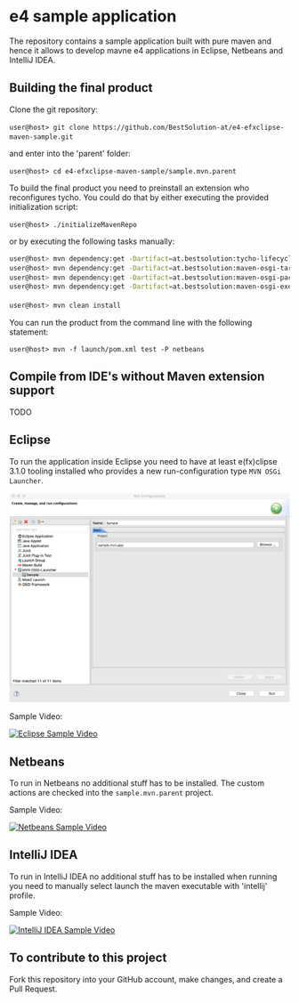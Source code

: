 # e4 sample application

The repository contains a sample application built with pure maven and hence it allows to develop mavne e4 applications in Eclipse, Netbeans and IntelliJ IDEA.

## Building the final product

Clone the git repository:

```user@host> git clone https://github.com/BestSolution-at/e4-efxclipse-maven-sample.git```

and enter into the 'parent' folder:

```user@host> cd e4-efxclipse-maven-sample/sample.mvn.parent```

To build the final product you need to preinstall an extension who reconfigures tycho. You could do that by either executing the provided initialization script:

```user@host> ./initializeMavenRepo```

or by executing the following tasks manually:

```bash
user@host> mvn dependency:get -Dartifact=at.bestsolution:tycho-lifecycle-controller:0.0.3-SNAPSHOT -DrepoUrl=http://maven.bestsolution.at/efxclipse-snapshots/
user@host> mvn dependency:get -Dartifact=at.bestsolution:maven-osgi-targetplatform-extension:0.0.3-SNAPSHOT -DrepoUrl=http://maven.bestsolution.at/efxclipse-snapshots/
user@host> mvn dependency:get -Dartifact=at.bestsolution:maven-osgi-package-plugin:0.0.3-SNAPSHOT -DrepoUrl=http://maven.bestsolution.at/efxclipse-snapshots/
user@host> mvn dependency:get -Dartifact=at.bestsolution:maven-osgi-exec-plugin:0.0.3-SNAPSHOT -DrepoUrl=http://maven.bestsolution.at/efxclipse-snapshots/=

user@host> mvn clean install
```

You can run the product from the command line with the following statement:
```
user@host> mvn -f launch/pom.xml test -P netbeans
```

## Compile from IDE's without Maven extension support

TODO

## Eclipse

To run the application inside Eclipse you need to have at least e(fx)clipse 3.1.0 tooling installed who provides a new run-configuration type `MVN OSGi Launcher`.

![Eclipse Launcher][eclipse-launch]

Sample Video:

[![Eclipse Sample Video](http://img.youtube.com/vi/0x2X4TRTMbc/0.jpg)](https://www.youtube.com/watch?v=0x2X4TRTMbc)

## Netbeans

To run in Netbeans no additional stuff has to be installed. The custom actions are checked into the `sample.mvn.parent` project.

Sample Video:

[![Netbeans Sample Video](http://img.youtube.com/vi/MUkKmyp9i1o/0.jpg)](https://youtu.be/MUkKmyp9i1o)

## IntelliJ IDEA

To run in IntelliJ IDEA no additional stuff has to be installed when running you need to manually select launch the maven executable with 'intellij' profile.

Sample Video:

[![IntelliJ IDEA Sample Video](http://img.youtube.com/vi/Y2koc8ETjMk/0.jpg)](https://youtu.be/Y2koc8ETjMk)

[eclipse-launch]: https://raw.githubusercontent.com/BestSolution-at/e4-efxclipse-maven-sample/master/mvn-osgi-launch.png


## To contribute to this project

Fork this repository into your GitHub account, make changes, and create a Pull Request.




